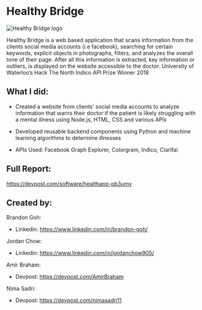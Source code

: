 # Healthy Bridge
![Healthy Bridge logo](https://brandongoh.me/static/img/healthy.png)

Healthy Bridge is a web based application that scans information from the clients social media accounts (i.e facebook), searching for certain keywords, explicit objects in photographs, filters, and analyzes the overall tone of their page. After all this information is extracted, key information or outliers, is displayed on the website accessible to the doctor. University of Waterloo’s Hack The North Indico API Prize Winner 2018

## What I did:

 - Created a website from clients’ social media accounts to analyze information that warns their doctor if the patient is likely struggling with a mental illness using Node.js, HTML, CSS and various APIs

 - Developed reusable backend components using Python and machine learning algorithms to determine illnesses

- APIs Used: Facebook Graph Explorer, Colorgram, Indico, Clarifai

## Full Report:
https://devpost.com/software/healthapp-pb3umv


## Created by:

Brandon Goh:

- Linkedin: https://www.linkedin.com/in/brandon-goh/

Jordan Chow:

- Linkedin: https://www.linkedin.com/in/jordanchow905/

Amir Braham:

- Devpost: https://devpost.com/AmirBraham

Nima Sadri:

- Devpost: https://devpost.com/nimasadri11